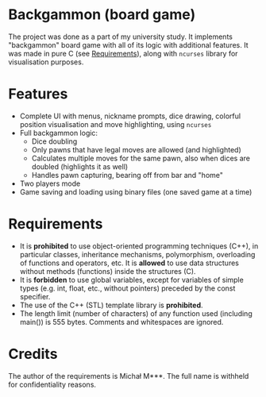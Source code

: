 # Backgammon (board game)
The project was done as a part of my university study. It implements "backgammon" board game with all of its logic with additional features. It was made in pure C (see [Requirements](#Requirements)), along with `ncurses` library for visualisation purposes.

# Features
- Complete UI with menus, nickname prompts, dice drawing, colorful position visualisation and move highlighting, using `ncurses`
- Full backgammon logic:
    - Dice doubling
    - Only pawns that have legal moves are allowed (and highlighted)
    - Calculates multiple moves for the same pawn, also when dices are doubled (highlights it as well) 
    - Handles pawn capturing, bearing off from bar and "home"
- Two players mode
- Game saving and loading using binary files (one saved game at a time)

# Requirements
- It is **prohibited** to use object-oriented programming techniques (C++), in particular classes, inheritance mechanisms, polymorphism, overloading of functions and operators, etc. It is **allowed** to use data structures without methods (functions) inside the structures (C).
- It is **forbidden** to use global variables, except for variables of simple types (e.g. int, float, etc., without pointers) preceded by the const specifier.
- The use of the C++ (STL) template library is **prohibited**.
- The length limit (number of characters) of any function used (including main()) is 555 bytes. Comments and whitespaces are ignored.

# Credits
The author of the requirements is Michał M***. The full name is withheld for confidentiality reasons.
